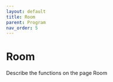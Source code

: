 ```yaml
---
layout: default
title: Room
parent: Program
nav_order: 5
---
```


# Room

Describe the functions on the page Room
